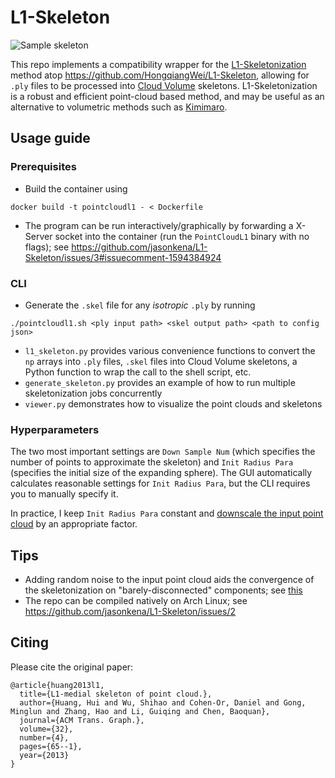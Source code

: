 # L1-Skeleton
![Sample skeleton](https://user-images.githubusercontent.com/35003073/245417281-bf76c95c-ab43-4240-badd-5c6976a585d4.png)

This repo implements a compatibility wrapper for the [L1-Skeletonization](http://vcc.tech/research/2013/L1skeleton) method atop https://github.com/HongqiangWei/L1-Skeleton, allowing for `.ply` files to be processed into [Cloud Volume](https://github.com/seung-lab/cloud-volume) skeletons. L1-Skeletonization is a robust and efficient point-cloud based method, and may be useful as an alternative to volumetric methods such as [Kimimaro](https://github.com/seung-lab/kimimaro).

## Usage guide
### Prerequisites
- Build the container using
```
docker build -t pointcloudl1 - < Dockerfile
```
- The program can be run interactively/graphically by forwarding a X-Server socket into the container (run the `PointCloudL1` binary with no flags); see https://github.com/jasonkena/L1-Skeleton/issues/3#issuecomment-1594384924
### CLI
- Generate the `.skel` file for any _isotropic_ `.ply` by running
```
./pointcloudl1.sh <ply input path> <skel output path> <path to config json>
```
- `l1_skeleton.py` provides various convenience functions to convert the `np` arrays into `.ply` files, `.skel` files into Cloud Volume skeletons, a Python function to wrap the call to the shell script, etc.
- `generate_skeleton.py` provides an example of how to run multiple skeletonization jobs concurrently
- `viewer.py` demonstrates how to visualize the point clouds and skeletons
### Hyperparameters
The two most important settings are `Down Sample Num` (which specifies the number of points to approximate the skeleton) and `Init Radius Para` (specifies the initial size of the expanding sphere). The GUI automatically calculates reasonable settings for `Init Radius Para`, but the CLI requires you to manually specify it.

In practice, I keep `Init Radius Para` constant and [downscale the input point cloud](https://github.com/jasonkena/ChunkPipeline/blob/e03ea6db3a157db4859036acf6258be3436c1ff2/chunk_pipeline/tasks/generate_l1.py#LL237C5-L237C5) by an appropriate factor.

## Tips
- Adding random noise to the input point cloud aids the convergence of the skeletonization on "barely-disconnected" components; see [this](https://github.com/jasonkena/ChunkPipeline/blob/e03ea6db3a157db4859036acf6258be3436c1ff2/chunk_pipeline/tasks/generate_l1.py#L235)
- The repo can be compiled natively on Arch Linux; see https://github.com/jasonkena/L1-Skeleton/issues/2

 
## Citing
Please cite the original paper:
```
@article{huang2013l1,
  title={L1-medial skeleton of point cloud.},
  author={Huang, Hui and Wu, Shihao and Cohen-Or, Daniel and Gong, Minglun and Zhang, Hao and Li, Guiqing and Chen, Baoquan},
  journal={ACM Trans. Graph.},
  volume={32},
  number={4},
  pages={65--1},
  year={2013}
}
```
